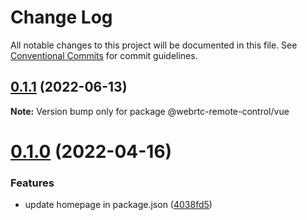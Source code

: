 # Change Log

All notable changes to this project will be documented in this file.
See [Conventional Commits](https://conventionalcommits.org) for commit guidelines.

## [0.1.1](https://github.com/topheman/webrtc-remote-control/compare/@webrtc-remote-control/vue@0.1.0...@webrtc-remote-control/vue@0.1.1) (2022-06-13)

**Note:** Version bump only for package @webrtc-remote-control/vue





# [0.1.0](https://github.com/topheman/webrtc-remote-control/compare/@webrtc-remote-control/vue@0.0.1...@webrtc-remote-control/vue@0.1.0) (2022-04-16)


### Features

* update homepage in package.json ([4038fd5](https://github.com/topheman/webrtc-remote-control/commit/4038fd51ac19f7285808de4ac8ad21eb7a461ab7))
